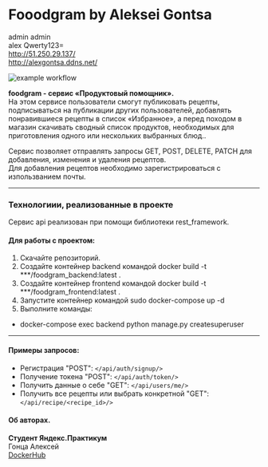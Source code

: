 # Fooodgram by Aleksei Gontsa

admin admin<br>
alex Qwerty123=<br>
http://51.250.29.137/<br>
http://alexgontsa.ddns.net/<br>

![example workflow](https://github.com/alekseigontsa/foodgram-project-react/actions/workflows/foodgram_workflow.yml/badge.svg)

**foodgram - сервис «Продуктовый помощник».**<br>
На этом сервисе пользователи смогут публиковать рецепты, подписываться на публикации других пользователей, добавлять понравившиеся рецепты в список «Избранное», а перед походом в магазин скачивать сводный список продуктов, необходимых для приготовления одного или нескольких выбранных блюд..<br>

Сервис позволяет отправлять запросы GET, POST, DELETE, PATCH для добавления, изменения и удаления рецептов.<br>
Для добавления рецептов необходимо зарегистрироваться с изпользванием почты.<br>
<hr>

### Технологиии, реализованные в проекте

Сервис api реализован при помощи библиотеки rest_framework.

#### Для работы с проектом:  
1. Скачайте репозиторий.
2. Создайте контейнер backend командой docker build -t ***/foodgram_backend:latest .
3. Создайте контейнер frontend командой docker build -t ***/foodgram_frontend:latest .
4. Запустите контейнер командой sudo docker-compose up -d
5. Выполните команды:
  - docker-compose exec backend python manage.py createsuperuser
<hr>

#### Примеры запросов:
* Регистрация "POST": `</api/auth/signup/>`<br>
* Получение токена "POST": `</api/auth/token/>`<br>
* Получить данные о себе "GET": `</api/users/me/>`<br>
* Получить все рецепты или выбрать конкретной "GET": `</api/recipe/<recipe_id>/>`<br>


#### Об авторах.<br>
**Студент Яндекс.Практикум**<br>
Гонца Алексей<br>
[DockerHub](https://hub.docker.com/u/alexgon354)<br>

